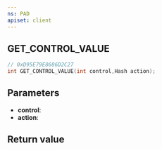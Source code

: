 ```yaml
---
ns: PAD
apiset: client
---
```

## GET_CONTROL_VALUE

```c
// 0xD95E79E8686D2C27
int GET_CONTROL_VALUE(int control,Hash action);
```


## Parameters
* **control**:
* **action**:

## Return value